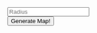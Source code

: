 <style>
    .hidden {
        display: none;
    }
</style>

<script>
    function generateMap() {
        var mapImg = document.getElementById("map-img");
        var radius = document.getElementById("radius").value;
        var generateMapBtn = document.getElementById("generate-map-btn");
        var errorRetries = 0;
        MAX_RETRIES = 2;

        var request = new XMLHttpRequest();

        var makeRequest = function() {
            request.open('GET', url);
            request.send(new URLSearchParams(queryParams));
        }

        var onRequestError = function() {
            if (errorRetries < MAX_RETRIES) {
                makeRequest();
                errorRetries++;
            } else {
                alert("Error: Could not generate map. Please try again later.");
                mapImg.classList.add("hidden");
                generateMapBtn.disabled = false;
            }
        }

        var onRequestLoad = function() {
            result = JSON.parse(this.responseText);
            mapImg.src = 'data:image/svg+xml;base64,' + result.map;
            generateMapBtn.disabled = false;
        };

        var url = 'https://real-world-rpg-maps-staging.herokuapp.com/';
        var queryParams = {};
        if (radius !== '') {
            queryParams.radius = radius;
        }

        request.addEventListener('load', onRequestLoad);
        request.addEventListener('error', onRequestError);

        mapImg.classList.remove("hidden");
        mapImg.src = 'spinner.gif';
        generateMapBtn.disabled = true;

        makeRequest();
    }
</script>

<div>
    <div>
        <input type="number" id="radius" placeholder="Radius" />
    </div>
    <div>
        <button onclick="generateMap()" id="generate-map-btn">Generate Map!</button>
    </div>
    <div>
        <img id="map-img" class="hidden" />
    </div>
</div>

<!--
## Welcome to GitHub Pages

You can use the [editor on GitHub](https://github.com/TheCleric/real-world-rpg-maps/edit/main/docs/index.md) to maintain and preview the content for your website in Markdown files.

Whenever you commit to this repository, GitHub Pages will run [Jekyll](https://jekyllrb.com/) to rebuild the pages in your site, from the content in your Markdown files.

### Markdown

Markdown is a lightweight and easy-to-use syntax for styling your writing. It includes conventions for

```markdown
Syntax highlighted code block

# Header 1
## Header 2
### Header 3

- Bulleted
- List

1. Numbered
2. List

**Bold** and _Italic_ and `Code` text

[Link](url) and ![Image](src)
```

For more details see [GitHub Flavored Markdown](https://guides.github.com/features/mastering-markdown/).

### Jekyll Themes

Your Pages site will use the layout and styles from the Jekyll theme you have selected in your [repository settings](https://github.com/TheCleric/real-world-rpg-maps/settings/pages). The name of this theme is saved in the Jekyll `_config.yml` configuration file.

### Support or Contact

Having trouble with Pages? Check out our [documentation](https://docs.github.com/categories/github-pages-basics/) or [contact support](https://support.github.com/contact) and we’ll help you sort it out.
-->
